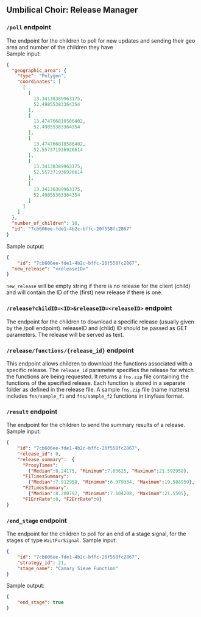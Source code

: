 Umbilical Choir: Release Manager
--------------------------------

### `/poll` endpoint
The endpoint for the children to poll for new updates and sending their geo area and number of the children they have  
Sample input:
```json
{
  "geographic_area": {
    "type": "Polygon",
    "coordinates": [
      [
        [
          13.34138389963175,
          52.49855383364354
        ],
        [
          13.474766810586402,
          52.49855383364354
        ],
        [
          13.474766810586402,
          52.557371936926614
        ],
        [
          13.34138389963175,
          52.557371936926614
        ],
        [
          13.34138389963175,
          52.49855383364354
        ]
      ]
    ]
  },
  "number_of_children": 10,
  "id": "7cb606ee-fde1-4b2c-bffc-20f558fc2867"
}
```
Sample output:
```json
{
	"id": "7cb606ee-fde1-4b2c-bffc-20f558fc2867",
  "new_release": "<releaseID>"
}
```
`new_release` will be empty string if there is no release for the client (child) and will contain the ID of the (first) new release if there is one.

### `/release?childID=<ID>&releaseID=<releaseID>` endpoint
The endpoint for the children to download a specific release (usually given by the /poll endpoint).
releaseID and (child) ID should be passed as GET parameters. The release will be served as text.

### `/release/functions/{release_id}` endpoint
This endpoint allows children to download the functions associated with a specific release.
The `release_id` parameter specifies the release for which the functions are being requested.
It returns a `fns.zip` file containing the functions of the specified release.
Each function is stored in a separate folder as defined in the release file.
A sample `fns.zip` file (name matters) includes `fns/sample_f1` and `fns/sample_f2` functions in tinyfaas format.

### `/result` endpoint
The endpoint for the children to send the summary results of a release.
Sample input:
```json
{
    "id": "7cb606ee-fde1-4b2c-bffc-20f558fc2867",
    "release_id": 0,
    "release_summary":  {
      "ProxyTimes":
        {"Median":8.24175, "Minimum":7.03625, "Maximum":21.592958},
      "F1TimesSummary":
        {"Median":7.912958, "Minimum":6.979334, "Maximum":19.588959},
      "F2TimesSummary":
        {"Median":8.200792, "Minimum":7.104208, "Maximum":21.5505}, 
      "F1ErrRate":0, "F2ErrRate":0}
}
```

### `/end_stage` endpoint
The endpoint for the children to poll for an end of a stage signal, for the stages of type `WaitForSignal`.
Sample input:
```json
{
    "id": "7cb606ee-fde1-4b2c-bffc-20f558fc2867",
    "strategy_id": 21,
    "stage_name": "Canary Sieve Function"
}
```
Sample output:
```json
{
    "end_stage": true
}
```

